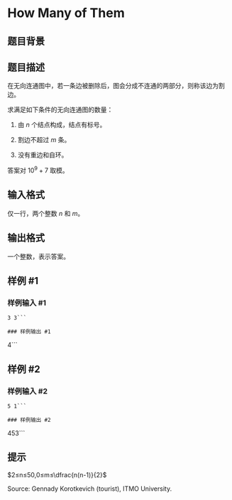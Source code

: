 # How Many of Them

## 题目背景



## 题目描述

在无向连通图中，若一条边被删除后，图会分成不连通的两部分，则称该边为割边。

求满足如下条件的无向连通图的数量：

1. 由 $n$ 个结点构成，结点有标号。

2. 割边不超过 $m$ 条。

3. 没有重边和自环。

答案对 $10^{9}+7$ 取模。

## 输入格式

仅一行，两个整数 $n$ 和 $m$。

## 输出格式

一个整数，表示答案。

## 样例 #1

### 样例输入 #1
```
3 3```

### 样例输出 #1

```
4```

## 样例 #2

### 样例输入 #2
```
5 1```

### 样例输出 #2

```
453```

## 提示

$2≤n≤50,0≤m≤\dfrac{n(n-1)}{2}$

Source: Gennady Korotkevich (tourist), ITMO University.
